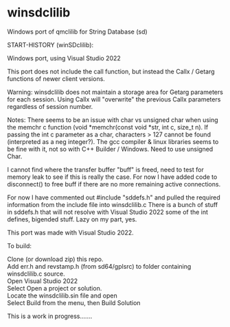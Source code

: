 # winsdclilib
 Windows port of qmclilib for String Database (sd)
  
  START-HISTORY (winSDclilib):
  
  Windows port, using Visual Studio 2022
  
  This port does not include the call function, but instead the Callx / Getarg functions of newer client versions.
  
  Warning: winsdclilib does not maintain a storage area for Getarg parameters for each session. Using Callx will "overwrite" the previous Callx
   parameters regardless of session number.
  
  Notes: There seems to be an issue with char vs unsigned char when using the memchr c function (void *memchr(const void *str, int c, size_t n).
  If passing the int c parameter as a char, characters > 127 cannot be found (interpreted as a neg integer?).
  The gcc compiler & linux libraries seems to be fine with it, not so with C++ Builder / Windows. Need to use unsigned Char.
	  
  I cannot find where the transfer buffer "buff" is freed, need to test for memory leak to see if this is really the case.
  For now I have added code to disconnect() to free buff if there are no more remaining active connections.
  
  For now I have commented out #include "sddefs.h" and pulled the required information from the include file into winsdclilib.c
  There is a bunch of stuff in sddefs.h that will not resolve with Visual Studio 2022 some of the int defines, bigended stuff. Lazy on my part, yes.
  
  This port was made with Visual Studio 2022.

  To build:  

  Clone (or download zip) this repo.  
  Add err.h and revstamp.h (from sd64/gplsrc) to folder containing winsdclilib.c source.    
  Open Visual Studio 2022  
  Select Open a project or solution.  
  Locate the winsdclilib.sin file and open    
  Select Build from the menu, then Build Solution      
  
  This is a work in progress.......
